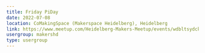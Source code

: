 ```yaml
---
title: Friday PiDay
date: 2022-07-08
location: CoMakingSpace (Makerspace Heidelberg), Heidelberg
link: https://www.meetup.com/Heidelberg-Makers-Meetup/events/wdbltsydckblb/
usergroup: makershd
type: usergroup
---
```

